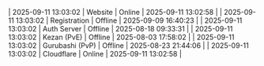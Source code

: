 | 2025-09-11 13:03:02 | Website | Online | 2025-09-11 13:02:58 |
| 2025-09-11 13:03:02 | Registration | Offline | 2025-09-09 16:40:23 |
| 2025-09-11 13:03:02 | Auth Server | Offline | 2025-08-18 09:33:31 |
| 2025-09-11 13:03:02 | Kezan (PvE) | Offline | 2025-08-03 17:58:02 |
| 2025-09-11 13:03:02 | Gurubashi (PvP) | Offline | 2025-08-23 21:44:06 |
| 2025-09-11 13:03:02 | Cloudflare | Online | 2025-09-11 13:02:58 |

